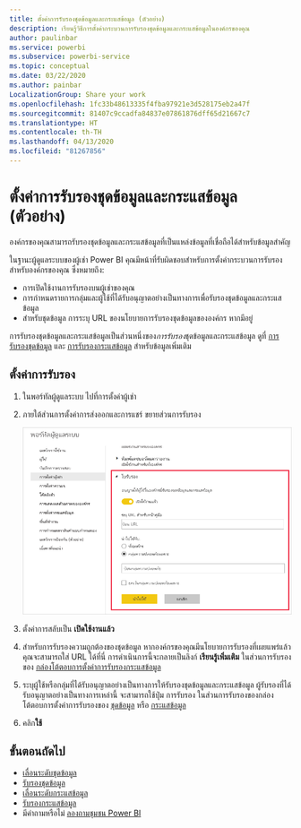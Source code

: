 ```yaml
---
title: ตั้งค่าการรับรองชุดข้อมูลและกระแสข้อมูล (ตัวอย่าง)
description: เรียนรู้วิธีการตั้งค่ากระบวนการรับรองชุดข้อมูลและกระแสข้อมูลในองค์กรของคุณ
author: paulinbar
ms.service: powerbi
ms.subservice: powerbi-service
ms.topic: conceptual
ms.date: 03/22/2020
ms.author: painbar
LocalizationGroup: Share your work
ms.openlocfilehash: 1fc33b48613335f4fba97921e3d528175eb2a47f
ms.sourcegitcommit: 81407c9ccadfa84837e07861876dff65d21667c7
ms.translationtype: HT
ms.contentlocale: th-TH
ms.lasthandoff: 04/13/2020
ms.locfileid: "81267856"
---
```

# <a name="set-up-dataset-and-dataflow-certification-preview"></a>ตั้งค่าการรับรองชุดข้อมูลและกระแสข้อมูล (ตัวอย่าง)

องค์กรของคุณสามารถรับรองชุดข้อมูลและกระแสข้อมูลที่เป็นแหล่งข้อมูลที่เชื่อถือได้สำหรับข้อมูลสำคัญ

ในฐานะผู้ดูแลระบบของผู้เช่า Power BI คุณมีหน้าที่รับผิดชอบสำหรับการตั้งค่ากระบวนการรับรองสำหรับองค์กรของคุณ ซึ่งหมายถึง:
* การเปิดใช้งานการรับรองบนผู้เช่าของคุณ
* การกำหนดรายการกลุ่มและผู้ใช้ที่ได้รับอนุญาตอย่างเป็นทางการเพื่อรับรองชุดข้อมูลและกระแสข้อมูล
* สำหรับชุดข้อมูล การระบุ URL ของนโยบายการรับรองชุดข้อมูลขององค์กร หากมีอยู่

การรับรองชุดข้อมูลและกระแสข้อมูลเป็นส่วนหนึ่งของ*การรับรอง*ชุดข้อมูลและกระแสข้อมูล ดูที่ [การรับรองชุดข้อมูล](../service-datasets-promote.md) และ [การรับรองกระแสข้อมูล](../transform-model/service-dataflows-promote-certify.md) สำหรับข้อมูลเพิ่มเติม


## <a name="set-up-certification"></a>ตั้งค่าการรับรอง

1. ในพอร์ทัลผู้ดูแลระบบ ไปที่การตั้งค่าผู้เช่า
1. ภายใต้ส่วนการตั้งค่าการส่งออกและการแชร์ ขยายส่วนการรับรอง

   ![ตั้งค่าชุดข้อมูลและใบรับรองกระแสข้อมูล](media/service-admin-setup-certification/service-admin-certification-setup-dialog.png)

1. ตั้งค่าการสลับเป็น **เปิดใช้งานแล้ว**
1. สำหรับการรับรองความถูกต้องของชุดข้อมูล หากองค์กรของคุณมีนโยบายการรับรองที่เผยแพร่แล้ว คุณจะสามารถใส่ URL ได้ที่นี่ การดำเนินการนี้จะกลายเป็นลิงก์ **เรียนรู้เพิ่มเติม** ในส่วนการรับรองของ [กล่องโต้ตอบการตั้งค่าการรับรองกระแสข้อมูล](../service-datasets-promote.md#request-dataset-certification) 
1. ระบุผู้ใช้หรือกลุ่มที่ได้รับอนุญาตอย่างเป็นทางการให้รับรองชุดข้อมูลและกระแสข้อมูล ผู้รับรองที่ได้รับอนุญาตอย่างเป็นทางการเหล่านี้ จะสามารถใช้ปุ่ม การรับรอง ในส่วนการรับรองของกล่องโต้ตอบการตั้งค่าการรับรองของ [ชุดข้อมูล](../service-datasets-promote.md#request-dataset-certification) หรือ [กระแสข้อมูล](../transform-model/service-dataflows-promote-certify.md#certify-a-dataflow)
1. คลิก**ใช้**

## <a name="next-steps"></a>ขั้นตอนถัดไป
* [เลื่อนระดับชุดข้อมูล](../service-datasets-promote.md)
* [รับรองชุดข้อมูล](../service-datasets-certify.md)
* [เลื่อนระดับกระแสข้อมูล](../transform-model/service-dataflows-promote-certify.md#promote-a-dataflow)
* [รับรองกระแสข้อมูล](../transform-model/service-dataflows-promote-certify.md#certify-a-dataflow)
* มีคำถามหรือไม่ [ลองถามชุมชน Power BI](https://community.powerbi.com/)
